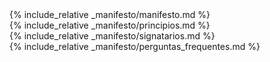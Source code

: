 <main class="manifest">
    <section class="manifest__introduction">
        <div class="container-wrapper">
            <div markdown="1" class="manifest__definition">
                {% include_relative _manifesto/manifesto.md %}
            </div>
        </div>
    </section>
    <section class="manifest__principles">
        <div markdown="1" class="container-wrapper">
            {% include_relative _manifesto/principios.md %}
        </div>
    </section>
    <section class="manifest__assigners">
        <div markdown="1" class="container-wrapper">
            {% include_relative _manifesto/signatarios.md %}
        </div>
    </section>
    <section class="faq">
        <div markdown="0" class="container-wrapper">
            {% include_relative _manifesto/perguntas_frequentes.md %}
        </div>
    </section>
</main>